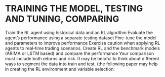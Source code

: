 # TRAINING THE MODEL, TESTING AND TUNING, COMPARING

Train the RL agent using historical data and an RL algorithm
Evaluate the agent’s performance using a separate testing
dataset
Fine-tune the model and parameters to improve performance
Exercise caution when applying RL agents to real-time trading
scenarios.
Create RL and the benchmark models
(ARIMA or LSTM based) and compare the
performance
Your comparison must include both returns and risk. It may be
helpful to think about different ways to segment the data into
train and test. (the following paper may help in creating the RL
environment and variable selection:
